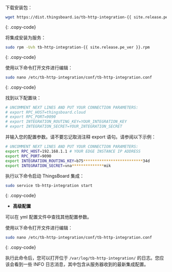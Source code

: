 下载安装包：

```bash
wget https://dist.thingsboard.io/tb-http-integration-{{ site.release.pe_ver }}.rpm
```
{: .copy-code}

将集成安装为服务：

```bash
sudo rpm -Uvh tb-http-integration-{{ site.release.pe_ver }}.rpm
```
{: .copy-code}

使用以下命令打开文件进行编辑：

```bash 
sudo nano /etc/tb-http-integration/conf/tb-http-integration.conf
``` 
{: .copy-code}

找到以下配置块：

```bash
# UNCOMMENT NEXT LINES AND PUT YOUR CONNECTION PARAMETERS:
# export RPC_HOST=thingsboard.cloud
# export RPC_PORT=9090
# export INTEGRATION_ROUTING_KEY=YOUR_INTEGRATION_KEY
# export INTEGRATION_SECRET=YOUR_INTEGRATION_SECRET
```

并输入您的配置参数。请不要忘记取消注释 export 语句。请参阅以下示例：

```bash
# UNCOMMENT NEXT LINES AND PUT YOUR CONNECTION PARAMETERS:
export RPC_HOST=192.168.1.1 # YOUR EDGE INSTANCE IP ADDRESS
export RPC_PORT=9090
export INTEGRATION_ROUTING_KEY=b75**************************34d
export INTEGRATION_SECRET=vna**************mik
```

执行以下命令启动 ThingsBoard 集成：

```bash
sudo service tb-http-integration start
```
{: .copy-code}

- **高级配置**

可以在 yml 配置文件中查找其他配置参数。

使用以下命令打开文件进行编辑：

```bash 
sudo nano /etc/tb-http-integration/conf/tb-http-integration.conf
``` 
{: .copy-code} 

执行此命令后，您可以打开位于 `/var/log/tb-http-integration/` 的日志。您应该会看到一些 INFO 日志消息，其中包含从服务器收到的最新集成配置。